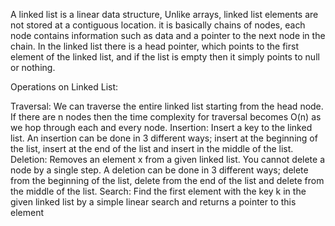 A linked list is a linear data structure, Unlike arrays, linked list elements are not stored at a contiguous location. it is basically chains of nodes, each node contains information such as data and a pointer to the next node in the chain. In the linked list there is a head pointer, which points to the first element of the linked list, and if the list is empty then it simply points to null or nothing.

Operations on Linked List:

Traversal: We can traverse the entire linked list starting from the head node. If there are n nodes then the time complexity for traversal becomes O(n) as we hop through each and every node.
Insertion: Insert a key to the linked list. An insertion can be done in 3 different ways; insert at the beginning of the list, insert at the end of the list and insert in the middle of the list.
Deletion: Removes an element x from a given linked list. You cannot delete a node by a single step. A deletion can be done in 3 different ways; delete from the beginning of the list, delete from the end of the list and delete from the middle of the list.
Search: Find the first element with the key k in the given linked list by a simple linear search and returns a pointer to this element